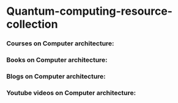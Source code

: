 # Quantum-computing-resource-collection
###	Courses on Computer architecture: ###


###	Books on Computer architecture: ###

### Blogs on Computer architecture: ###

###	Youtube videos on Computer architecture: ###
